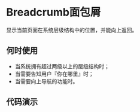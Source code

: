 # Breadcrumb面包屑
显示当前页面在系统层级结构中的位置，并能向上返回。

## 何时使用
- 当系统拥有超过两级以上的层级结构时；
- 当需要告知用户『你在哪里』时；
- 当需要向上导航的功能时。

## 代码演示